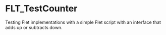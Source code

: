 # FLT_TestCounter
Testing Flet implementations with a simple Flet script with an interface that adds up or subtracts down.
